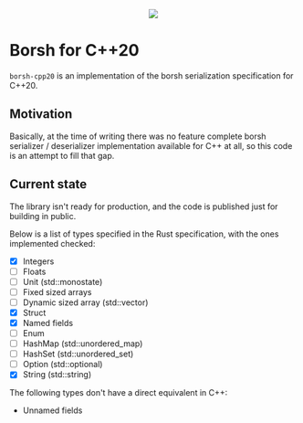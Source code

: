 <p align="center">
  <img src="https://github.com/israelidanny/borsh-cpp20/assets/1970424/ff975fe3-7c2a-4b24-aa1f-946d11a055ad" />
</p>

# Borsh for C++20
`borsh-cpp20` is an implementation of the borsh serialization specification for C++20.

## Motivation
Basically, at the time of writing there was no feature complete borsh serializer / deserializer implementation available for C++ at all, so this code is an attempt to fill that gap.

## Current state
The library isn't ready for production, and the code is published just for building in public.

Below is a list of types specified in the Rust specification, with the ones implemented checked:
- [x] Integers
- [ ] Floats
- [ ] Unit (std::monostate)
- [ ] Fixed sized arrays
- [ ] Dynamic sized array (std::vector)
- [x] Struct
- [x] Named fields
- [ ] Enum
- [ ] HashMap (std::unordered_map)
- [ ] HashSet (std::unordered_set)
- [ ] Option (std::optional)
- [x] String (std::string)

The following types don't have a direct equivalent in C++:
- Unnamed fields
